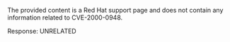The provided content is a Red Hat support page and does not contain any information related to CVE-2000-0948.

Response: UNRELATED